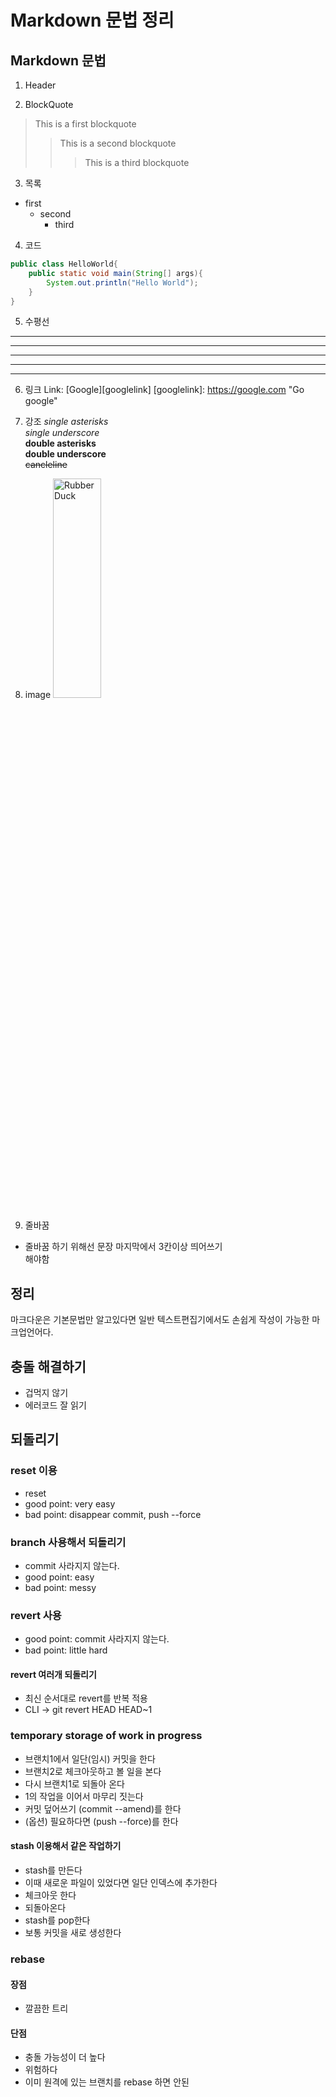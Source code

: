 Markdown 문법 정리
================

## Markdown 문법

1. Header

2. BlockQuote
> This is a first blockquote
> > This is a second blockquote
> > > This is a third blockquote

3. 목록
  * first
    * second
      * third

4. 코드
```java
public class HelloWorld{
    public static void main(String[] args){
        System.out.println("Hello World");
    }
}
```

5. 수평선
* * *
***
*****
- - -
--------

6. 링크
Link: [Google][googlelink]
[googlelink]: https://google.com "Go google"

7. 강조
*single asterisks*    
_single underscore_    
**double asterisks**    
__double underscore__    
~~cancleline~~    

8. image
<img src="/path/to/img.jpg" width="40%" height="30%" title="px(픽셀) 크기 설정" alt="RubberDuck"></img>

9. 줄바꿈
 * 줄바꿈 하기 위해선 문장 마지막에서 3칸이상 띄어쓰기    
   해야함

## 정리

마크다운은 기본문법만 알고있다면 일반 텍스트편집기에서도 손쉽게 작성이 가능한 마크업언어다.

## 충돌 해결하기

- 겁먹지 않기
- 에러코드 잘 읽기

## 되돌리기

### reset 이용
- reset
- good point: very easy
- bad point: disappear commit, push --force

### branch 사용해서 되돌리기
- commit 사라지지 않는다.
- good point: easy
- bad point: messy

### revert 사용
- good point: commit 사라지지 않는다.
- bad point: little hard

#### revert 여러개 되돌리기
- 최신 순서대로 revert를 반복 적용
- CLI -> git revert HEAD HEAD~1

### temporary storage of work in progress
- 브랜치1에서 일단(임시) 커밋을 한다
- 브랜치2로 체크아웃하고 볼 일을 본다
- 다시 브랜치1로 되돌아 온다
- 1의 작업을 이어서 마무리 짓는다
- 커밋 덮어쓰기 (commit --amend)를 한다
- (옵션) 필요하다면 (push --force)를 한다

#### stash 이용해서 같은 작업하기
- stash를 만든다
- 이때 새로운 파일이 있었다면 일단 인덱스에 추가한다
- 체크아웃 한다
- 되돌아온다
- stash를 pop한다
- 보통 커밋을 새로 생성한다

### rebase

#### 장점
- 깔끔한 트리

#### 단점
- 충돌 가능성이 더 높다
- 위험하다
- 이미 원격에 있는 브랜치를 rebase 하면 안된
